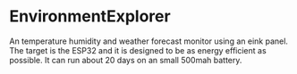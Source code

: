 # EnvironmentExplorer

An temperature humidity and weather forecast monitor using an eink panel.
The target is the ESP32 and it is designed to be as energy efficient as possible.
It can run about 20 days on an small 500mah battery.
